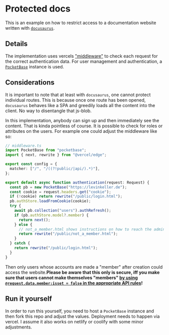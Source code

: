 # Protected docs

This is an example on how to restrict access to a documentation website written with [`docusaurus`](https://docusaurus.io/).

## Details

The implementation uses vercels ["middleware"](./middleware.ts) to check each request for the correct authentication data. For user management and authentication, a [`PocketBase`](https://pocketbase.io/) instance is used.

## Considerations

It is important to note that at least with `docusaurus`, one cannot protect individual routes. This is because once one route has been opened, `docusaurus` behaves like a SPA and greedily loads all the content into the client. No way to disentangle that js-blob.

In this implementation, anybody can sign up and then immediately see the content. That is kinda pointless of course. It is possible to check for roles or attributes on the users. For example one could adjust the middleware like so:

```typescript
// middleware.ts
import PocketBase from "pocketbase";
import { next, rewrite } from "@vercel/edge";

export const config = {
  matcher: ["/", "/((?!public/|api/).*)"],
};

export default async function authentication(request: Request) {
  const pb = new PocketBase("https://levinkeller.de");
  const cookie = request.headers.get("cookie");
  if (!cookie) return rewrite("/public/login.html");
  pb.authStore.loadFromCookie(cookie);
  try {
    await pb.collection("users").authRefresh();
    if (pb.authStore.model?.member) {
      return next();
    } else {
      // not_a_member.html shows instructions on how to reach the admin to make the person a member.
      return rewrite("/public/not_a_member.html");
    }
  } catch {
    return rewrite("/public/login.html");
  }
}
```

Then only users whose accounts are made a "member" after creation could access the website.**Please be aware that this only is secure, iff you make sure that users cannot make themselves "members" [by using `@request.data.member:isset = false` in the appropriate API rules](https://github.com/pocketbase/pocketbase/discussions/5486#discussioncomment-10556948)!**

## Run it yourself

In order to run this yourself, you need to host a `PocketBase` instance and then fork this repo and adjust the values. Deployment needs to happen via vercel. I assume it also works on netlify or coolify with some minor adjustments.
